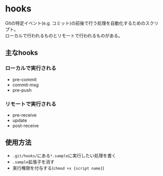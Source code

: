 # hooks
Gitの特定イベント(e.g. コミット)の前後で行う処理を自動化するためのスクリプト。  
ローカルで行われるものとリモートで行われるものがある。  

## 主なhooks
### ローカルで実行される
- pre-commit
- commit-msg
- pre-push

### リモートで実行される
- pre-receive
- update
- post-receive

## 使用方法
- `.git/hooks/`にある`*.sample`に実行したい処理を書く
- `.sample`拡張子を消す
- 実行権限を付与する(`chmod +x {script name}`)

